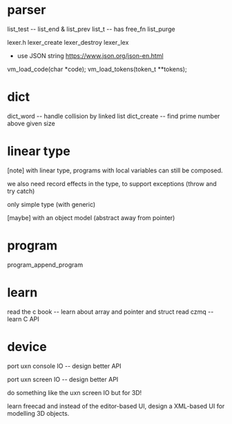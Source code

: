 # parser

list_test -- list_end & list_prev
list_t -- has free_fn
list_purge

lexer.h
lexer_create
lexer_destroy
lexer_lex

- use JSON string https://www.json.org/json-en.html

vm_load_code(char *code);
vm_load_tokens(token_t **tokens);

# dict

dict_word -- handle collision by linked list
dict_create -- find prime number above given size

# linear type

[note] with linear type, programs with local variables can still be composed.

we also need record effects in the type, to support exceptions (throw and try catch)

only simple type (with generic)

[maybe] with an object model (abstract away from pointer)

# program

program_append_program

# learn

read the c book -- learn about array and pointer and struct
read czmq -- learn C API

# device

port uxn console IO -- design better API

port uxn screen IO -- design better API

do something like the uxn screen IO but for 3D!

learn freecad and instead of the editor-based UI,
design a XML-based UI for modelling 3D objects.
